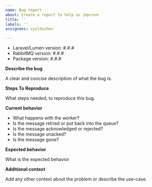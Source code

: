 ```yaml
---
name: Bug report
about: Create a report to help us improve
title: ''
labels: ''
assignees: vyuldashev

---
```


- Laravel/Lumen version: #.#.#
- RabbitMQ version: #.#.#
- Package version: #.#.#

**Describe the bug**

A clear and concise description of what the bug is.

**Steps To Reproduce**

What steps needed, to reproduce this bug.

**Current behavior**

- What happens with the worker?
- Is the message retried or put back into the queue?
- Is the message acknowledged or rejected?
- Is the message unacked?
- Is the message gone?

**Expected behavior**

What is the expected behavior

**Additional context**

Add any other context about the problem or describe the use-case.
